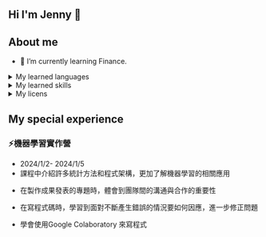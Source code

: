 ## Hi I'm Jenny 👋

## About me
- 🌱 I’m currently learning Finance.

<details>
<summary>My learned languages</summary>

| Rank | Languages |
|-----:|-----------|
|     1| Python |
|     2| Java |

</details>

<details>
<summary>My learned skills</summary>

| list | skills |
|-----:|-----------|
|     1| excel |
|     2| canva |
|     3| TQuant |
|     4| Stata |
|     5| Matlab |

</details>

<details>
<summary>My licens</summary>

| list | licens |
|-----:|-----------|
|     1| 人身保險業務員 |
|     2| 金融市場常識與職業道德 |
|     3| 金融科技力知識檢定 |
|     4| 信託業業務人員信託業務專業測驗 |

</details>

## My special experience
### ⚡機器學習實作營
- 2024/1/2- 2024/1/5
- 課程中介紹許多統計方法和程式架構，更加了解機器學習的相關應用
* 在製作成果發表的專題時，體會到團隊間的溝通與合作的重要性
+ 在寫程式碼時，學習到面對不斷產生錯誤的情況要如何因應，進一步修正問題
- 學會使用Google Colaboratory 來寫程式 

<!--
**jenny172/jenny172** is a ✨ _special_ ✨ repository because its `README.md` (this file) appears on your GitHub profile.

Here are some ideas to get you started:

- 🔭 I’m currently working on ...
- 🌱 I’m currently learning ...
- 👯 I’m looking to collaborate on ...
- 🤔 I’m looking for help with ...
- 💬 Ask me about ...
- 📫 How to reach me: ...
- 😄 Pronouns: ...
- ⚡ Fun fact: ...
-->
